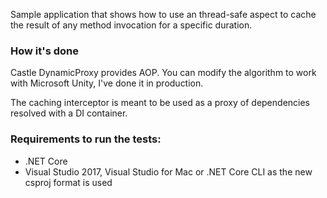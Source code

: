 Sample application that shows how to use an thread-safe aspect to cache the result of any method invocation for a specific duration.

### How it's done

Castle DynamicProxy provides AOP. You can modify the algorithm to work with Microsoft Unity, I've done it in production.

The caching interceptor is meant to be used as a proxy of dependencies resolved with a DI container.

### Requirements to run the tests:

* .NET Core
* Visual Studio 2017, Visual Studio for Mac or .NET Core CLI as the new csproj format is used
